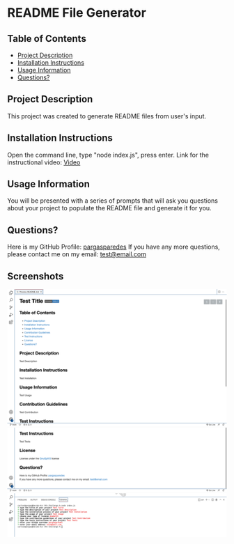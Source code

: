 # README File Generator


## Table of Contents
- [Project Description](#project-description)
- [Installation Instructions](#installation-instructions)
- [Usage Information](#usage-information)
- [Questions?](#questions)

## Project Description
This project was created to generate README files from user's input.

## Installation Instructions
Open the command line, type "node index.js", press enter.
Link for the instructional video: [Video](https://drive.google.com/file/d/1xsqavKvGp66OZaStNh2_A4vpsHcRlubX/view)

## Usage Information
You will be presented with a series of prompts that will ask you questions about your project to populate the README file and generate it for you.

## Questions?
Here is my GitHub Profile: [pargasparedes](https://github.com/pargasparedes)
If you have any more questions, please contact me on my email: test@email.com

## Screenshots

![screenshot](./images/screenshot1.png)
![screenshot](./images/screenshot2.png)
![screenshot](./images/screenshot3.png)
